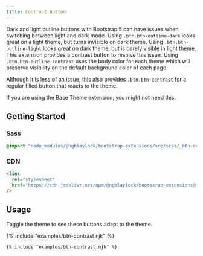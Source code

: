 ```yaml
---
title: Contrast Button
---
```


Dark and light outline buttons with Bootstrap 5 can have issues when switching between light and dark mode. Using `.btn.btn-outline-dark` looks great on a light theme, but turns invisible on dark theme. Using `.btn.btn-outline-light` looks great on dark theme, but is barely visible in light theme. This extension provides a contrast button to resolve this issue. Using `.btn.btn-outline-contrast` uses the body color for each theme which will preserve visibility on the default background color of each page.

Although it is less of an issue, this also provides `.btn.btn-contrast` for a regular filled button that reacts to the theme.

If you are using the Base Theme extension, you might not need this.

## Getting Started

### Sass

```scss
@import "node_modules/@ngblaylock/bootstrap-extensions/src/scss/_btn-contrast.scss";
```

### CDN

```html
<link
  rel="stylesheet"
  href="https://cdn.jsdelivr.net/npm/@ngblaylock/bootstrap-extensions@{{pkg.version}}/dist/css/btn-contrast.min.css"
/>
```

## Usage

Toggle the theme to see these buttons adapt to the theme.

{% include "examples/btn-contrast.njk" %}

```html
{% include "examples/btn-contrast.njk" %}
```